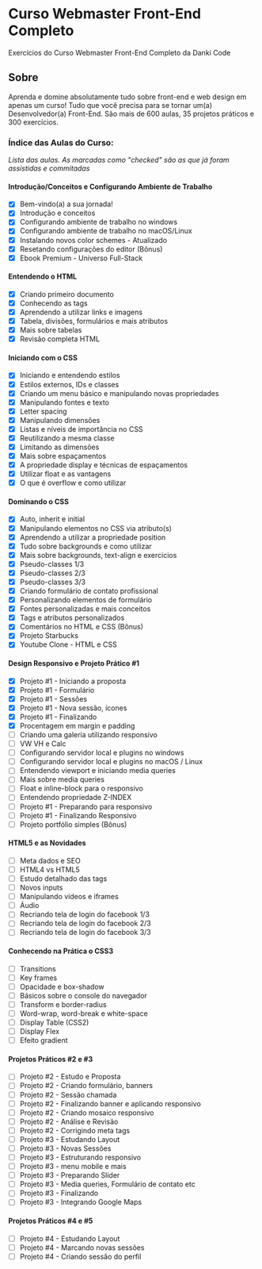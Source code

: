 # Curso Webmaster Front-End Completo
Exercícios do Curso Webmaster Front-End Completo da Danki Code

## Sobre

Aprenda e domine absolutamente tudo sobre front-end e web design em apenas um curso! Tudo que você precisa para se tornar um(a) Desenvolvedor(a) Front-End. São mais de 600 aulas, 35 projetos práticos e 300 exercícios.

### Índice das Aulas do Curso:
<p><em>Lista das aulas. As marcadas como "checked" são as que já foram assistidas e commitadas</em></p>

#### Introdução/Conceitos e Configurando Ambiente de Trabalho
- [x] Bem-vindo(a) a sua jornada!
- [x] Introdução e conceitos
- [x] Configurando ambiente de trabalho no windows
- [x] Configurando ambiente de trabalho no macOS/Linux
- [x] Instalando novos color schemes - Atualizado
- [x] Resetando configurações do editor (Bônus)
- [x] Ebook Premium - Universo Full-Stack

#### Entendendo o HTML
- [x] Criando primeiro documento
- [x] Conhecendo as tags
- [x] Aprendendo a utilizar links e imagens
- [x] Tabela, divisões, formulários e mais atributos
- [x] Mais sobre tabelas
- [x] Revisão completa HTML

#### Iniciando com o CSS
- [x] Iniciando e entendendo estilos
- [x] Estilos externos, IDs e classes
- [x] Criando um menu básico e manipulando novas propriedades
- [x] Manipulando fontes e texto
- [x] Letter spacing
- [x] Manipulando dimensões
- [x] Listas e níveis de importância no CSS
- [x] Reutilizando a mesma classe
- [x] Limitando as dimensões
- [x] Mais sobre espaçamentos
- [x] A propriedade display e técnicas de espaçamentos
- [x] Utilizar float e as vantagens
- [x] O que é overflow e como utilizar

#### Dominando o CSS
- [x] Auto, inherit e initial
- [x] Manipulando elementos no CSS via atributo(s)
- [x] Aprendendo a utilizar a propriedade position
- [x] Tudo sobre backgrounds e como utilizar
- [x] Mais sobre backgrounds, text-align e exercicios
- [x] Pseudo-classes 1/3
- [x] Pseudo-classes 2/3
- [x] Pseudo-classes 3/3
- [x] Criando formulário de contato profissional
- [x] Personalizando elementos de formulário
- [x] Fontes personalizadas e mais conceitos
- [x] Tags e atributos personalizados
- [x] Comentários no HTML e CSS (Bônus)
- [x] Projeto Starbucks
- [x] Youtube Clone - HTML e CSS

#### Design Responsivo e Projeto Prático #1
- [x] Projeto #1 - Iniciando a proposta
- [x] Projeto #1 - Formulário
- [x] Projeto #1 - Sessões
- [x] Projeto #1 - Nova sessão, ícones
- [x] Projeto #1 - Finalizando
- [x] Procentagem em margin e padding
- [ ] Criando uma galeria utilizando responsivo
- [ ] VW VH e Calc
- [ ] Configurando servidor local e plugins no windows
- [ ] Configurando servidor local e plugins no macOS / Linux
- [ ] Entendendo viewport e iniciando media queries
- [ ] Mais sobre media queries
- [ ] Float e inline-block para o responsivo
- [ ] Entendendo propriedade Z-INDEX
- [ ] Projeto #1 - Preparando para responsivo
- [ ] Projeto #1 - Finalizando Responsivo
- [ ] Projeto portfólio simples (Bônus)

#### HTML5 e as Novidades
- [ ] Meta dados e SEO
- [ ] HTML4 vs HTML5
- [ ] Estudo detalhado das tags
- [ ] Novos inputs
- [ ] Manipulando vídeos e iframes
- [ ] Áudio
- [ ] Recriando tela de login do facebook 1/3
- [ ] Recriando tela de login do facebook 2/3
- [ ] Recriando tela de login do facebook 3/3

#### Conhecendo na Prática o CSS3
- [ ] Transitions
- [ ] Key frames
- [ ] Opacidade e box-shadow
- [ ] Básicos sobre o console do navegador
- [ ] Transform e border-radius
- [ ] Word-wrap, word-break e white-space
- [ ] Display Table (CSS2)
- [ ] Display Flex
- [ ] Efeito gradient

#### Projetos Práticos #2 e #3
- [ ] Projeto #2 - Estudo e Proposta
- [ ] Projeto #2 - Criando formulário, banners
- [ ] Projeto #2 - Sessão chamada
- [ ] Projeto #2 - Finalizando banner e aplicando responsivo
- [ ] Projeto #2 - Criando mosaico responsivo
- [ ] Projeto #2 - Análise e Revisão
- [ ] Projeto #2 - Corrigindo meta tags
- [ ] Projeto #3 - Estudando Layout
- [ ] Projeto #3 - Novas Sessões
- [ ] Projeto #3 - Estruturando responsivo
- [ ] Projeto #3 - menu mobile e mais
- [ ] Projeto #3 - Preparando Slider
- [ ] Projeto #3 - Media queries, Formulário de contato etc
- [ ] Projeto #3 - Finalizando
- [ ] Projeto #3 - Integrando Google Maps

#### Projetos Práticos #4 e #5
- [ ] Projeto #4 - Estudando Layout
- [ ] Projeto #4 - Marcando novas sessões
- [ ] Projeto #4 - Criando sessão do perfil
